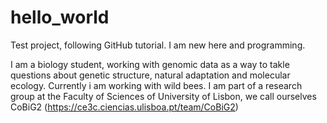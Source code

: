 # hello_world
Test project, following GitHub tutorial. I am new here and programming.

I am a biology student, working with genomic data as a way to takle questions about genetic structure, natural adaptation and molecular ecology. Currently i am working with wild bees. I am part of a research group at the Faculty of Sciences of University of Lisbon, we call ourselves CoBiG2 (https://ce3c.ciencias.ulisboa.pt/team/CoBiG2)  
